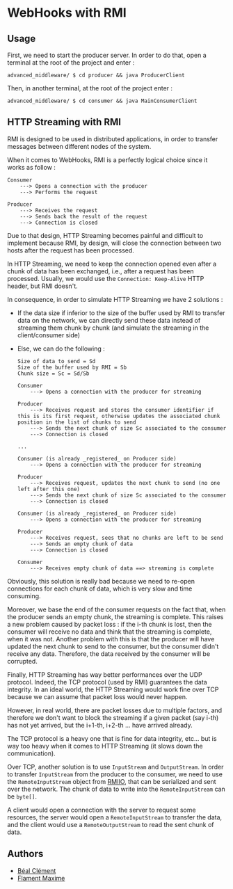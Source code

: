 # WebHooks with RMI

## Usage

First, we need to start the producer server. In order to do that,
open a terminal at the root of the project and enter :

`advanced_middleware/ $ cd producer && java ProducerClient`

Then, in another terminal, at the root of the project enter :

`advanced_middleware/ $ cd consumer && java MainConsumerClient`

## HTTP Streaming with RMI

RMI is designed to be used in distributed applications, in order to transfer messages
between different nodes of the system.

When it comes to WebHooks, RMI is a perfectly logical choice since it works as follow :

```
Consumer
    ---> Opens a connection with the producer 
    ---> Performs the request

Producer    
    ---> Receives the request
    ---> Sends back the result of the request
    ---> Connection is closed
```

Due to that design, HTTP Streaming becomes painful and difficult to implement because RMI, by design, will close the connection
between two hosts after the request has been processed. 

In HTTP Streaming, we need to keep the connection opened even after a chunk of data has been exchanged, i.e., after a request has been processed.
Usually, we would use the `Connection: Keep-Alive` HTTP header, but RMI doesn't.

In consequence, in order to simulate HTTP Streaming we have 2 solutions :

- If the data size if inferior to the size of the buffer used by RMI to transfer data on the network, we can directly send these data instead of streaming them chunk by chunk (and simulate the streaming in the client/consumer side)
- Else, we can do the following :

    ```
    Size of data to send = Sd
    Size of the buffer used by RMI = Sb
    Chunk size = Sc = Sd/Sb
    
    Consumer
        ---> Opens a connection with the producer for streaming
    
    Producer 
        ---> Receives request and stores the consumer identifier if this is its first request, otherwise updates the associated chunk position in the list of chunks to send
        ---> Sends the next chunk of size Sc associated to the consumer
        ---> Connection is closed
    
    ...
    
    Consumer (is already _registered_ on Producer side)
        ---> Opens a connection with the producer for streaming
        
    Producer 
        ---> Receives request, updates the next chunk to send (no one left after this one)
        ---> Sends the next chunk of size Sc associated to the consumer
        ---> Connection is closed

    Consumer (is already _registered_ on Producer side)
        ---> Opens a connection with the producer for streaming
        
    Producer 
        ---> Receives request, sees that no chunks are left to be send
        ---> Sends an empty chunk of data
        ---> Connection is closed
        
    Consumer
        ---> Receives empty chunk of data ==> streaming is complete

    ```
    
Obviously, this solution is really bad because we need to re-open connections for each chunk of data, which is very slow and time consuming.

Moreover, we base the end of the consumer requests on the fact that, when the producer sends an empty chunk, the streaming is complete.
This raises a new problem caused by packet loss : if the i-th chunk is lost, then the consumer will receive no data and think that the streaming is complete, when it was not.
Another problem with this is that the producer will have updated the next chunk to send to the consumer, but the consumer didn't receive any data.
Therefore, the data received by the consumer will be corrupted.

Finally, HTTP Streaming has way better performances over the UDP protocol. Indeed, the TCP protocol (used by RMI) guarantees the data integrity.
In an ideal world, the HTTP Streaming would work fine over TCP because we can assume that packet loss would never happen.

However, in real world, there are packet losses due to multiple factors, and therefore we don't want to block the streaming if a given packet (say i-th) has not yet arrived, but the i+1-th, i+2-th ... have arrived already.

The TCP protocol is a heavy one that is fine for data integrity, etc... but is way too heavy when it comes to HTTP Streaming (it slows down the communication).

Over TCP, another solution is to use `InputStream` and `OutputStream`.
In order to transfer `InputStream` from the producer to the consumer, we need to use the `RemoteInputStream` object from [RMIIO](http://openhms.sourceforge.net/rmiio/), that can be serialized and sent over the network. The chunk of data to write into the `RemoteInputStream` can be `byte[]`.  

A client would open a connection with the server to request some resources, the server would open a `RemoteInputStream` to transfer the data, and the client would use a `RemoteOutputStream` to read the sent chunk of data.

## Authors

- [Béal Clément](mailto:clement.beal@etu.unice.fr)
- [Flament Maxime](mailto:maxime.flament@etu.unice.fr)

